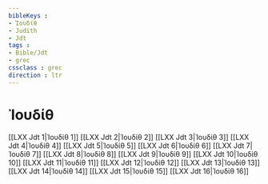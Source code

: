 ```yaml
---
bibleKeys : 
- Ἰουδίθ
- Judith
- Jdt
tags : 
- Bible/Jdt
- grec
cssclass : grec
direction : ltr
---
```


# Ἰουδίθ

[[LXX Jdt 1|Ἰουδίθ 1]]
[[LXX Jdt 2|Ἰουδίθ 2]]
[[LXX Jdt 3|Ἰουδίθ 3]]
[[LXX Jdt 4|Ἰουδίθ 4]]
[[LXX Jdt 5|Ἰουδίθ 5]]
[[LXX Jdt 6|Ἰουδίθ 6]]
[[LXX Jdt 7|Ἰουδίθ 7]]
[[LXX Jdt 8|Ἰουδίθ 8]]
[[LXX Jdt 9|Ἰουδίθ 9]]
[[LXX Jdt 10|Ἰουδίθ 10]]
[[LXX Jdt 11|Ἰουδίθ 11]]
[[LXX Jdt 12|Ἰουδίθ 12]]
[[LXX Jdt 13|Ἰουδίθ 13]]
[[LXX Jdt 14|Ἰουδίθ 14]]
[[LXX Jdt 15|Ἰουδίθ 15]]
[[LXX Jdt 16|Ἰουδίθ 16]]

